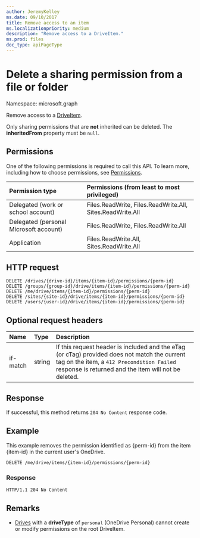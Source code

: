 ```yaml
---
author: JeremyKelley
ms.date: 09/10/2017
title: Remove access to an item
ms.localizationpriority: medium
description: "Remove access to a DriveItem."
ms.prod: files
doc_type: apiPageType
---
```

# Delete a sharing permission from a file or folder

Namespace: microsoft.graph

Remove access to a [DriveItem](../resources/driveitem.md).

Only sharing permissions that are **not** inherited can be deleted.
The **inheritedFrom** property must be `null`.

## Permissions

One of the following permissions is required to call this API. To learn more, including how to choose permissions, see [Permissions](/graph/permissions-reference).

|Permission type      | Permissions (from least to most privileged)              |
|:--------------------|:---------------------------------------------------------|
|Delegated (work or school account) | Files.ReadWrite, Files.ReadWrite.All, Sites.ReadWrite.All    |
|Delegated (personal Microsoft account) | Files.ReadWrite, Files.ReadWrite.All    |
|Application | Files.ReadWrite.All, Sites.ReadWrite.All |

## HTTP request

<!-- { "blockType": "ignored" } -->

```http
DELETE /drives/{drive-id}/items/{item-id}/permissions/{perm-id}
DELETE /groups/{group-id}/drive/items/{item-id}/permissions/{perm-id}
DELETE /me/drive/items/{item-id}/permissions/{perm-id}
DELETE /sites/{site-id}/drive/items/{item-id}/permissions/{perm-id}
DELETE /users/{user-id}/drive/items/{item-id}/permissions/{perm-id}
```

## Optional request headers

| Name          | Type   | Description                                                                                                                                                                                       |
|:--------------|:-------|:--------------------------------------------------------------------------------------------------------------------------------------------------------------------------------------------------|
| if-match      | string | If this request header is included and the eTag (or cTag) provided does not match the current tag on the item, a `412 Precondition Failed` response is returned and the item will not be deleted. |

## Response

If successful, this method returns `204 No Content` response code.

## Example

This example removes the permission identified as {perm-id} from the item {item-id} in the current user's OneDrive.


<!-- { "blockType": "request", "name": "delete-permission-1", "scopes": "files.readwrite", "tags": "service.graph" }-->

```http
DELETE /me/drive/items/{item-id}/permissions/{perm-id}
```


### Response

<!-- { "blockType": "response", "truncated": false } -->

```http
HTTP/1.1 204 No Content
```

## Remarks

* [Drives](../resources/drive.md) with a **driveType** of `personal` (OneDrive Personal) cannot create or modify permissions on the root DriveItem. 

<!-- uuid: 8fcb5dbc-d5aa-4681-8e31-b001d5168d79
2015-10-25 14:57:30 UTC -->
<!-- {
  "type": "#page.annotation",
  "description": "Remove an item's sharing permissions",
  "keywords": "permission, permissions, sharing, remove permissions, delete permissions",
  "section": "documentation",
  "tocPath": "Sharing/Remove permissions",
  "suppressions": [
  ]
} -->

